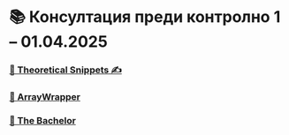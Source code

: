 # 📚 Консултация преди контролно 1 – 01.04.2025  

### [📖 Theoretical Snippets ✍️](https://github.com/StefanShivarov/object-oriented-programming-fmi-2024-25/tree/main/Consultation%2001/Theoretical%20snippets)  

### [🔢 ArrayWrapper](https://github.com/StefanShivarov/object-oriented-programming-fmi-2024-25/tree/main/Consultation%2001/ArrayWrapper)   

### [🌹 The Bachelor](https://github.com/StefanShivarov/object-oriented-programming-fmi-2024-25/tree/main/Consultation%2001/The%20Bachelor)  
